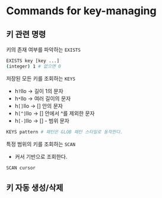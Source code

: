 # Commands for key-managing

## 키 관련 명령

키의 존재 여부를 파악하는 `EXISTS`
```bash
EXISTS key [key ...]
(integer) 1 # 없으면 0
```

저장된 모든 키를 조회하는 `KEYS`
- h`?`llo -> 길이 1의 문자
- h`*`llo -> 여러 길이의 문자
- h`[]`llo -> [] 안의 문자
- h`[^]`llo -> [] 안에서 ^를 제외한 문자
- h`[-]`llo -> [] - 범위 문자
```bash
KEYS pattern # 패턴은 GLOB 패턴 스타일로 동작한다.
```
특정 범위의 키를 조회하는 `SCAN`
- 커서 기반으로 조회한다.
```bash
SCAN cursor
```

## 키 자동 생성/삭제